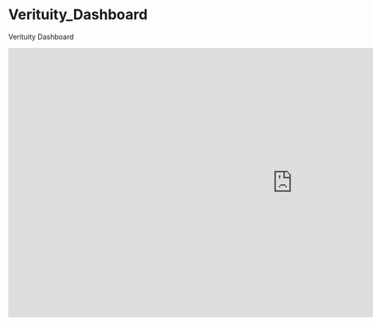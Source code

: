 # Verituity_Dashboard
Verituity Dashboard
<iframe title="US states with highest claim amounts - Max age by country" 
        width="1140" height="541.25" 
        src="https://app.powerbi.com/reportEmbed?reportId=51fff20b-5152-4403-9f5f-62c48b0ea96c&autoAuth=true&ctid=3664e6fa-47bd-45a6-9670-8c4f080f8ca6&config=eyJjbHVzdGVyVXJsIjoiaHR0cHM6Ly93YWJpLXVzLW5vcnRoLWNlbnRyYWwtaC1wcmltYXJ5LXJlZGlyZWN0LmFuYWx5c2lzLndpbmRvd3MubmV0LyJ9" 
        frameborder="0" 
        allowFullScreen="true">
</iframe>
